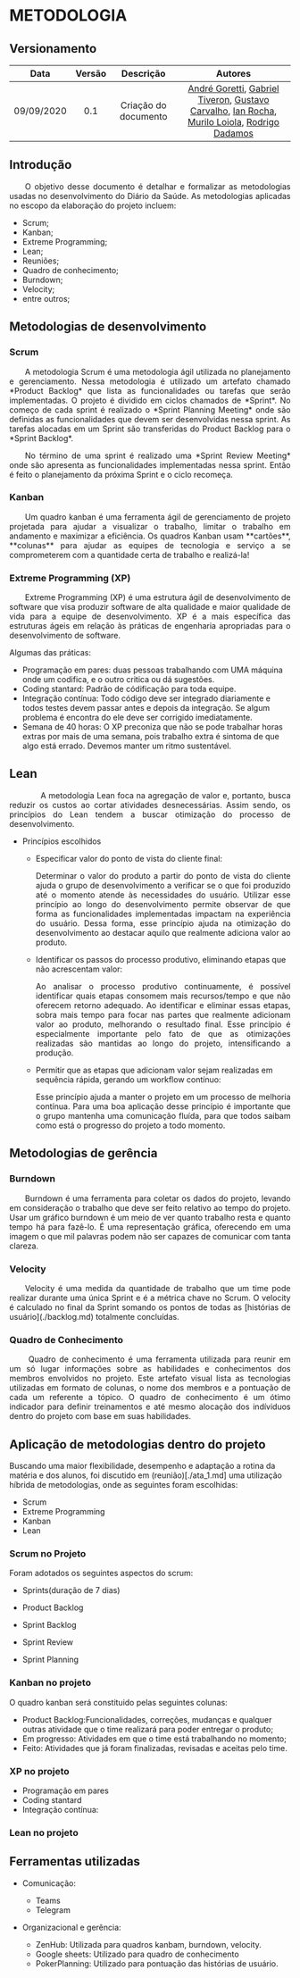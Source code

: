 # METODOLOGIA

## Versionamento
| Data | Versão | Descrição | Autores |
| :---: | :---: | :---: | :---: |
| 09/09/2020 | 0.1 | Criação do documento | [André Goretti](https://github.com/AGoretti), [Gabriel Tiveron](https://github.com/GabrielTiveron), [Gustavo Carvalho](https://github.com/gustavocarvalho1002), [Ian Rocha](https://github.com/IanPSRocha), [Murilo Loiola](https://github.com/murilo-dan), [Rodrigo Dadamos](https://github.com/Rdadamos) |


## Introdução

<p align="justify">&emsp;&emsp;O objetivo desse documento é detalhar e formalizar as metodologias usadas no desenvolvimento do Diário da Saúde. As metodologias aplicadas no escopo da elaboração do projeto incluem:</p>

* Scrum;
* Kanban;
* Extreme Programming;
* Lean;
* Reuniões;
* Quadro de conhecimento;
* Burndown;
* Velocity;
* entre outros;


## Metodologias de desenvolvimento

### Scrum

<p align="justify">&emsp;&emsp;A metodologia Scrum é uma metodologia ágil utilizada no planejamento e gerenciamento. Nessa metodologia é utilizado um artefato chamado *Product Backlog* que lista as funcionalidades ou tarefas que serão implementadas. O projeto é dividido em ciclos chamados de *Sprint*. No começo de cada sprint é realizado o *Sprint Planning Meeting* onde são definidas as funcionalidades que devem ser desenvolvidas nessa sprint. As tarefas alocadas em um Sprint são transferidas do Product Backlog para o *Sprint Backlog*.</p>

<p align="justify">&emsp;&emsp;No término de uma sprint é realizado uma *Sprint Review Meeting* onde são apresenta as funcionalidades implementadas nessa sprint. Então é feito o planejamento da próxima Sprint e o ciclo recomeça.</p>


### Kanban

<p align="justify">&emsp;&emsp;Um quadro kanban é uma ferramenta ágil de gerenciamento de projeto projetada para ajudar a visualizar o trabalho, limitar o trabalho em andamento e maximizar a eficiência. Os quadros Kanban usam **cartões**, **colunas**  para ajudar as equipes de tecnologia e serviço a se comprometerem com a quantidade certa de trabalho e realizá-la!</p>


### Extreme Programming (XP)

<p align="justify">&emsp;&emsp;Extreme Programming (XP) é uma estrutura ágil de desenvolvimento de software que visa produzir software de alta qualidade e maior qualidade de vida para a equipe de desenvolvimento. XP é a mais específica das estruturas ágeis em relação às práticas de engenharia apropriadas para o desenvolvimento de software.</p>

Algumas das práticas:
 * Programação em pares: duas pessoas trabalhando com UMA máquina onde um codifica, e o outro critica ou dá sugestões.  
 * Coding stantard: Padrão de códificação para toda equipe.
 * Integração contínua: Todo código deve ser integrado diariamente e todos testes devem passar antes e depois da integração. Se algum problema é encontra do ele deve ser corrigido imediatamente.
 * Semana de 40 horas: O XP preconiza que não se pode trabalhar horas extras por mais de uma semana, pois trabalho extra é sintoma de que algo está errado. Devemos manter um ritmo sustentável.

## Lean

<p align="justify">&emsp;&emsp;&emsp;&emsp;A metodologia Lean foca na agregação de valor e, portanto, busca reduzir os custos ao cortar atividades desnecessárias. Assim sendo, os princípios do Lean tendem a buscar otimização do processo de desenvolvimento.</p>

* Princípios escolhidos

    * Especificar valor do ponto de vista do cliente final:
    
         <p align="justify"> Determinar o valor do produto a partir do ponto de vista do cliente ajuda o grupo de desenvolvimento a verificar se o que foi produzido até o momento atende às necessidades do usuário. Utilizar esse princípio ao longo do desenvolvimento permite observar de que forma as funcionalidades implementadas impactam na experiência do usuário. Dessa forma, esse princípio ajuda na otimização do desenvolvimento ao destacar aquilo que realmente adiciona valor ao produto.</p>

    * Identificar os passos do processo produtivo, eliminando etapas que não acrescentam valor:

      <p align="justify">Ao analisar o processo produtivo continuamente, é possível identificar quais etapas consomem mais recursos/tempo e que não oferecem retorno adequado. Ao identificar e eliminar essas etapas, sobra mais tempo para focar nas partes que realmente adicionam valor ao produto, melhorando o resultado final. Esse princípio é especialmente importante pelo fato de que as otimizações realizadas são mantidas ao longo do projeto, intensificando a produção.</p>

    * Permitir que as etapas que adicionam valor sejam realizadas em sequência rápida, gerando um workflow contínuo:

      <p align="justify">Esse princípio ajuda a manter o projeto em um processo de melhoria contínua. Para uma boa aplicação desse princípio é importante que o grupo mantenha uma comunicação fluída, para que todos saibam como está o progresso do projeto a todo momento.</p>


## Metodologias de gerência

### Burndown
 
<p align="justify">&emsp;&emsp;Burndown é uma ferramenta para coletar os dados do projeto, levando em consideração o trabalho que deve ser feito relativo ao tempo do projeto. Usar um gráfico burndown é um meio de ver quanto trabalho resta e quanto tempo há para fazê-lo. É uma representação gráfica, oferecendo em uma imagem o que mil palavras podem não ser capazes de comunicar com tanta clareza.</p>


### Velocity

<p align="justify">&emsp;&emsp;Velocity é uma medida da quantidade de trabalho que um time pode realizar durante uma única Sprint e é a métrica chave no Scrum. O velocity é calculado no final da Sprint somando os pontos de todas as [histórias de usuário](./backlog.md) totalmente concluídas.</p>

### Quadro de Conhecimento

<p align="justify">&emsp;&emsp;
Quadro de conhecimento é uma ferramenta utilizada para reunir em um só lugar informações sobre as habilidades e conhecimentos dos membros envolvidos no projeto. Este artefato visual lista as tecnologias utilizadas em formato de colunas, o nome dos membros e a pontuação de cada um referente a tópico. 
O quadro de conhecimento é um ótimo indicador para definir treinamentos e até mesmo alocação dos indíviduos dentro do projeto com base em suas habilidades. 
</p>

## Aplicação de metodologias dentro do projeto

Buscando uma maior flexibilidade, desempenho e adaptação a rotina da matéria e dos alunos, foi discutido em (reunião)[./ata_1.md] uma utilização híbrida de metodologias, onde as seguintes foram escolhidas: 

* Scrum
* Extreme Programming
* Kanban
* Lean

### Scrum no Projeto

Foram adotados os seguintes aspectos do scrum:

* Sprints(duração de 7 dias)

* Product Backlog 

* Sprint Backlog 

* Sprint Review

* Sprint Planning 

### Kanban no projeto

O quadro kanban será constituido pelas seguintes colunas:

* Product Backlog:Funcionalidades, correções, mudanças e qualquer outras atividade que o time realizará para poder entregar o produto;
* Em progresso: Atividades em que o time está trabalhando no momento;
* Feito: Atividades que já foram finalizadas, revisadas e aceitas pelo time.

### XP no projeto

 * Programação em pares  
 * Coding stantard
 * Integração contínua:

### Lean no projeto

## Ferramentas utilizadas

* Comunicação:
   
    * Teams
    * Telegram    

* Organizacional e gerência:
    
    * ZenHub: Utilizada para quadros kanbam, burndown, velocity.
    * Google sheets: Utilizado para quadro de conhecimento
    * PokerPlanning: Utilizado para pontuação das histórias de usuário. 


